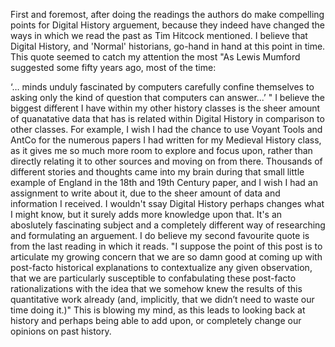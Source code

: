First and foremost, after doing the readings the authors do make compelling points for Digital History arguement, because they indeed have changed the ways in which we read the past as Tim Hitcock mentioned. I believe that Digital History, and 'Normal' historians, go-hand in hand at this point in time. 
This quote seemed to catch my attention the most "As Lewis Mumford suggested some fifty years ago, most of the time:

‘… minds unduly fascinated by computers carefully confine themselves to asking only the kind of question that computers can answer...’ "
I believe the biggest different I have within my other history classes is the sheer amount of quanatative data that has is related within Digital History in comparison to other classes. For example, I wish I had the chance to use Voyant Tools and AntCo for the numerous papers I had written for my Medieval History class, as it gives me so much more room to explore and focus upon, rather than directly relating it to other sources and moving on from there. Thousands of different stories and thoughts came into my brain during that small little example of England in the 18th and 19th Century paper, and I wish I had an assignment to write about it, due to the sheer amount of data and information I received. I wouldn't ssay Digital History perhaps changes what I might know, but it surely adds more knowledge upon that. It's an aboslutely fascinating subject and a completely different way of researching and formulating an arguement. I do believe my second favourite quote is from the last reading in which it reads. "I suppose the point of this post is to articulate my growing concern that we are so damn good at coming up with post-facto historical explanations to contextualize any given observation, that we are particularly susceptible to confabulating these post-facto rationalizations with the idea that we somehow knew the results of this quantitative work already (and, implicitly, that we didn’t need to waste our time doing it.)"
This is blowing my mind, as this leads to looking back at history and perhaps being able to add upon, or completely change our opinions on past history. 
